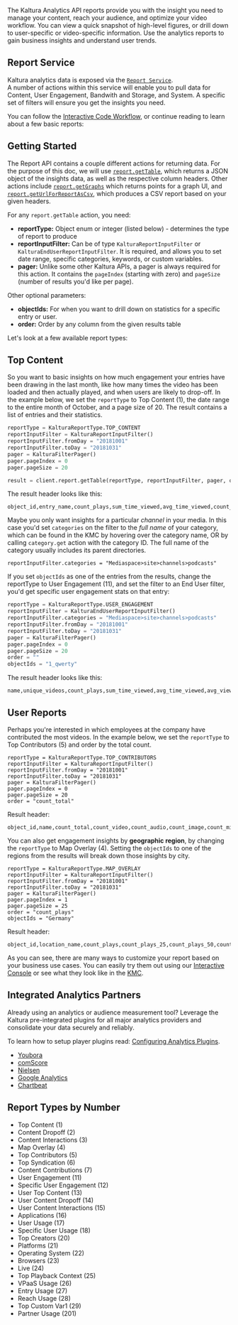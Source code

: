 The Kaltura Analytics API reports provide you with the insight you need to manage your content, reach your audience, and optimize your video workflow. You can view a quick snapshot of high-level figures, or drill down to user-specific or video-specific information. Use the analytics reports to gain business insights and understand user trends. 

## Report Service

Kaltura analytics data is exposed via the [`Report Service`](https://developer.kaltura.com/console/service/report).   
A number of actions within this service will enable you to pull data for Content, User Engagement, Bandwith and Storage, and System. A specific set of filters will ensure you get the insights you need. 

You can follow the [Interactive Code Workflow,](https://developer.kaltura.com/workflows/Review_Media_Analytics/Analytics_Reports) or continue reading to learn about a few basic reports:

## Getting Started 

The Report API contains a couple different actions for returning data. For the purpose of this doc, we will use [`report.getTable`](https://developer.kaltura.com/console/service/report/action/getTable), which returns a JSON object of the insights data, as well as the respective column headers. Other actions include [`report.getGraphs`](https://developer.kaltura.com/console/service/report/action/getGraphs) which returns points for a graph UI, and [`report.getUrlForReportAsCsv`](https://developer.kaltura.com/console/service/report/action/getUrlForReportAsCsv), which produces a CSV report based on your given headers. 

For any `report.getTable` action, you need: 
- **reportType:** Object enum or integer (listed below) - determines the type of report to produce 
- **reportInputFilter:** Can be of type `KalturaReportInputFilter` or `KalturaEndUserReportInputFilter`. It is required, and allows you to set date range, specific categories, keywords, or custom variables. 
- **pager:** Unlike some other Kaltura APIs, a pager is always required for this action. It contains the `pageIndex` (starting with zero) and `pageSize` (number of results you'd like per page). 

Other optional parameters: 
- **objectIds:** For when you want to drill down on statistics for a specific entry or user. 
- **order:** Order by any column from the given results table

Let's look at a few available report types: 

## Top Content

So you want to basic insights on how much engagement your entries have been drawing in the last month, like how many times the video has been loaded and then actually played, and when users are likely to drop-off. In the example below, we set the `reportType` to Top Content (1), the date range to the entire month of October, and a page size of 20. The result contains a list of entries and their statistics.

```python
reportType = KalturaReportType.TOP_CONTENT
reportInputFilter = KalturaReportInputFilter()
reportInputFilter.fromDay = "20181001"
reportInputFilter.toDay = "20181031"
pager = KalturaFilterPager()
pager.pageIndex = 0
pager.pageSize = 20

result = client.report.getTable(reportType, reportInputFilter, pager, order);
```

The result header looks like this: 
```
object_id,entry_name,count_plays,sum_time_viewed,avg_time_viewed,count_loads,load_play_ratio,avg_view_drop_off
```

Maybe you only want insights for a particular *channel* in your media. In this case you'd set `categories` on the filter to the *full name* of your category, which can be found in the KMC by hovering over the category name, OR by calling `category.get` action with the category ID. The full name of the category usually includes its parent directories. 

```
reportInputFilter.categories = "Mediaspace>site>channels>podcasts"
```

If you set `objectIds` as one of the entries from the results, change the reportType to User Engagement (11), and set the filter to an End User filter, you'd get specific user engagement stats on that entry: 

```python 
reportType = KalturaReportType.USER_ENGAGEMENT
reportInputFilter = KalturaEndUserReportInputFilter()
reportInputFilter.categories = "Mediaspace>site>channels>podcasts"
reportInputFilter.fromDay = "20181001"
reportInputFilter.toDay = "20181031"
pager = KalturaFilterPager()
pager.pageIndex = 0
pager.pageSize = 20
order = ""
objectIds = "1_qwerty"
```

The result header looks like this: 
```
name,unique_videos,count_plays,sum_time_viewed,avg_time_viewed,avg_view_drop_off,count_loads,load_play_ratio
```

## User Reports 
Perhaps you're interested in which employees at the company have contributed the most videos. In the example below, we set the `reportType` to Top Contributors (5) and order by the total count. 

```
reportType = KalturaReportType.TOP_CONTRIBUTORS
reportInputFilter = KalturaReportInputFilter()
reportInputFilter.fromDay = "20181001"
reportInputFilter.toDay = "20181031"
pager = KalturaFilterPager()
pager.pageIndex = 0
pager.pageSize = 20
order = "count_total"
```

Result header: 
```
object_id,name,count_total,count_video,count_audio,count_image,count_mix
```

You can also get engagement insights by **geographic region**, by changing the `reportType` to Map Overlay (4). Setting the `objectIds` to one of the regions from the results will break down those insights by city. 

```
reportType = KalturaReportType.MAP_OVERLAY
reportInputFilter = KalturaReportInputFilter()
reportInputFilter.fromDay = "20181001"
reportInputFilter.toDay = "20181031"
pager = KalturaFilterPager()
pager.pageIndex = 1
pager.pageSize = 25
order = "count_plays"
objectIds = "Germany"
```

Result header: 
```
object_id,location_name,count_plays,count_plays_25,count_plays_50,count_plays_75,count_plays_100,play_through_ratio
```

As you can see, there are many ways to customize your report based on your business use cases. You can easily try them out using our [Interactive Console](https://developer.kaltura.com/console/service/report/action/getTable) or see what they look like in the [KMC](https://kmc.kaltura.com/index.php/kmc/kmc4#analytics|contentDashboard). 

## Integrated Analytics Partners

Already using an analytics or audience measurement tool? Leverage the Kaltura pre-integrated plugins for all major analytics providers and consolidate your data securely and reliably.

To learn how to setup player plugins read: [Configuring Analytics Plugins](https://knowledge.kaltura.com/universal-studio-information-guide#configuring_analytics).

* [Youbora](https://knowledge.kaltura.com/node/1675)
* [comScore](http://player.kaltura.com/docs/ComscoreAnalytics)
* [Nielsen](http://player.kaltura.com/docs/NielsenVideoCensus)
* [Google Analytics](https://knowledge.kaltura.com/node/1148#googleanalytics)
* [Chartbeat](http://support.chartbeat.com/docs/video.html#kaltura)

## Report Types by Number 

- Top Content (1)
- Content Dropoff (2)
- Content Interactions (3)
- Map Overlay (4)
- Top Contributors (5)
- Top Syndication (6)
- Content Contributions (7) 
- User Engagement (11)
- Specific User Engagement (12)
- User Top Content (13)
- User Content Dropoff (14)
- User Content Interactions (15)
- Applications (16)
- User Usage (17)
- Specific User Usage (18)
- Top Creators (20)
- Platforms (21)
- Operating System (22)
- Browsers (23)
- Live (24)
- Top Playback Context (25)
- VPaaS Usage (26)
- Entry Usage (27) 
- Reach Usage (28)
- Top Custom Var1 (29)
- Partner Usage (201)
